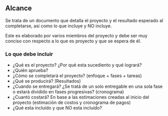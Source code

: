 ## Alcance

Se trata de un documento que detalla el proyecto y el resultado esperado al completarse, asi como lo que incluye y NO incluye.

Este es elaborado por varios miembros del proyecto y debe ser muy conciso con respecto a lo que es proyecto y que se espera de él.

### Lo que debe incluir

- ¿Qué es el proyecto? ¿Por qué esta sucediento y qué logrará?
- ¿Quién aprueba?
- ¿Cómo se completará el proyecto? (enfoque + fases + tareas)
- ¿Qué se producirá? (Resultados)
- ¿Cuando se entregará? ¿Se tratá de un solo entregable en una sola fase o estará dividido en fases progresivas? (cronograma)
- ¿Cuantó costará? En base a las estimaciones creadas al inicio del proyecto (estimación de costos y cronograma de pagos)
- ¿Qué esta incluido y que NO esta incluido?
